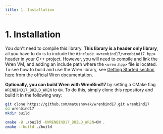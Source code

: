 ```yaml
---
title: 1. Installation
---
```


# 1. Installation

You don't need to compile this library. **This library is a header only library**, all you have to do is to include the `#include <wrenbind17/wrenbind17.hpp>` header in your C++ project. However, you will need to compile and link the Wren VM, and adding an include path where the `<wren.hpp>` file is located. To see how to build and use the Wren library, see [Getting Started section here](http://wren.io/getting-started.html) from the official Wren documentation.

**Optionally, you can build Wren with WrenBind17** by setting a CMake flag `WRENBIND17_BUILD_WREN` to `ON`. To do this, simply clone this repository and build it in the following way:

```bash
git clone https://github.com/matusnovak/wrenbind17.git wrenbind17
cd wrenbind17
mkdir build

cmake -B ./build -DWRENBIND17_BUILD_WREN=ON .
cmake --build ./build
```
